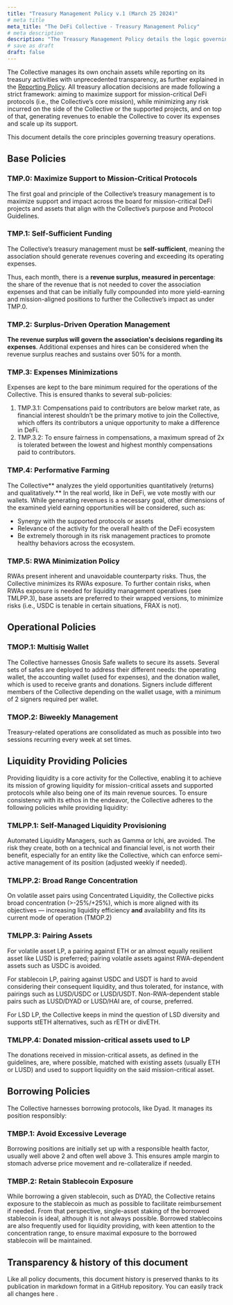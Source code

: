 ```yaml
---
title: "Treasury Management Policy v.1 (March 25 2024)"
# meta title
meta_title: "The DeFi Collective - Treasury Management Policy"
# meta description
description: "The Treasury Management Policy details the logic governing the operations of the Collective's treasuries to maximize the support provided to mission-critical projects and tokens while minimzing risks incurred."
# save as draft
draft: false
---
```


The Collective manages its own onchain assets while reporting on its treasury activities with unprecedented transparency, as further explained in the [Reporting Policy](https://deficollective.org/reporting-policy/). All treasury allocation decisions are made following a strict framework: aiming to maximize support for mission-critical DeFi protocols (i.e., the Collective’s core mission), while minimizing any risk incurred on the side of the Collective or the supported projects, and on top of that, generating revenues to enable the Collective to cover its expenses and scale up its support.

This document details the core principles governing treasury operations.


## Base Policies


### TMP.0: Maximize Support to Mission-Critical Protocols

The first goal and principle of the Collective’s treasury management is to maximize support and impact across the board for mission-critical DeFi projects and assets that align with the Collective’s purpose and Protocol Guidelines.


### TMP.1: Self-Sufficient Funding

The Collective’s treasury management must be **self-sufficient**, meaning the association should generate revenues covering and exceeding its operating expenses.

Thus, each month, there is a **revenue surplus, measured in percentage**: the share of the revenue that is not needed to cover the association expenses and that can be initially fully compounded into more yield-earning and mission-aligned positions to further the Collective’s impact as under TMP.0.


### TMP.2: Surplus-Driven Operation Management

**The revenue surplus will govern the association's decisions regarding its expenses**. Additional expenses and hires can be considered when the revenue surplus reaches and sustains over 50% for a month.


### TMP.3: Expenses Minimizations

Expenses are kept to the bare minimum required for the operations of the Collective. This is ensured thanks to several sub-policies:



1. TMP.3.1: Compensations paid to contributors are below market rate, as financial interest shouldn’t be the primary motive to join the Collective, which offers its contributors a unique opportunity to make a difference in DeFi.
2. TMP.3.2: To ensure fairness in compensations, a maximum spread of 2x is tolerated between the lowest and highest monthly compensations paid to contributors.


### TMP.4: Performative Farming

The Collective** analyzes the yield opportunities quantitatively (returns) and qualitatively.** In the real world, like in DeFi, we vote mostly with our wallets. While generating revenues is a necessary goal, other dimensions of the examined yield earning opportunities will be considered, such as:



* Synergy with the supported protocols or assets
* Relevance of the activity for the overall health of the DeFi ecosystem
* Be extremely thorough in its risk management practices to promote healthy behaviors across the ecosystem.


### TMP.5: RWA Minimization Policy

RWAs present inherent and unavoidable counterparty risks. Thus, the Collective minimizes its RWAs exposure. To further contain risks, when RWAs exposure is needed for liquidity management operatives (see TMLPP.3), base assets are preferred to their wrapped versions, to minimize risks (i.e., USDC is tenable in certain situations, FRAX is not).


## Operational Policies


### TMOP.1: Multisig Wallet

The Collective harnesses Gnosis Safe wallets to secure its assets. Several sets of safes are deployed to address their different needs: the operating wallet, the accounting wallet (used for expenses), and the donation wallet, which is used to receive grants and donations. Signers include different members of the Collective depending on the wallet usage, with a minimum of 2 signers required per wallet.


### TMOP.2: Biweekly Management

Treasury-related operations are consolidated as much as possible into two sessions recurring every week at set times.


## Liquidity Providing Policies

Providing liquidity is a core activity for the Collective, enabling it to achieve its mission of growing liquidity for mission-critical assets and supported protocols while also being one of its main revenue sources. To ensure consistency with its ethos in the endeavor, the Collective adheres to the following policies while providing liquidity:


### TMLPP.1: Self-Managed Liquidity Provisioning

Automated Liquidity Managers, such as Gamma or Ichi, are avoided. The risk they create, both on a technical and financial level, is not worth their benefit, especially for an entity like the Collective, which can enforce semi-active management of its position (adjusted weekly if needed).


### TMLPP.2: Broad Range Concentration

On volatile asset pairs using Concentrated Liquidity, the Collective picks broad concentration (>-25%/+25%), which is more aligned with its objectives — increasing liquidity efficiency **and** availability and fits its current mode of operation (TMOP.2)


### TMLPP.3: Pairing Assets

For volatile asset LP, a pairing against ETH or an almost equally resilient asset like LUSD is preferred; pairing volatile assets against RWA-dependent assets such as USDC is avoided.

For stablecoin LP, pairing against USDC and USDT is hard to avoid considering their consequent liquidity, and thus tolerated, for instance, with pairings such as LUSD/USDC or LUSD/USDT. Non-RWA-dependent stable pairs such as LUSD/DYAD or LUSD/HAI are, of course, preferred.

For LSD LP, the Collective keeps in mind the question of LSD diversity and supports stETH alternatives, such as rETH or divETH.

### TMLPP.4: Donated mission-critical assets used to LP

The donations received in mission-critical assets, as defined in the guidelines, are, where possible, matched with existing assets (usually ETH or LUSD) and used to support liquidity on the said mission-critical asset.

## Borrowing Policies

The Collective harnesses borrowing protocols, like Dyad. It manages its position responsibly:


### TMBP.1: Avoid Excessive Leverage

Borrowing positions are initially set up with a responsible health factor, usually well above 2 and often well above 3. This ensures ample margin to stomach adverse price movement and re-collateralize if needed.


### TMBP.2: Retain Stablecoin Exposure

While borrowing a given stablecoin, such as DYAD, the Collective retains exposure to the stablecoin as much as possible to facilitate reimbursement if needed. From that perspective, single-asset staking of the borrowed stablecoin is ideal, although it is not always possible. Borrowed stablecoins are also frequently used for liquidity providing, with keen attention to the concentration range, to ensure maximal exposure to the borrowed stablecoin will be maintained.

## Transparency & history of this document

Like all policy documents, this document history is preserved thanks to its publication in markdown format in a GitHub repository. You can easily track all changes here .